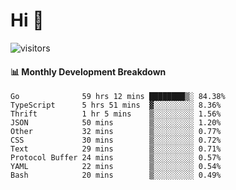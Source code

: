 # Hi 👋
 
![visitors](https://visitor-badge.glitch.me/badge?page_id=sorcererxw.sorcererx)

#### 📊 Monthly Development Breakdown

<!--START_SECTION:waka-->
```text
Go              59 hrs 12 mins ████████▒░ 84.38%
TypeScript      5 hrs 51 mins  ▓░░░░░░░░░ 8.36%
Thrift          1 hr 5 mins    ▒░░░░░░░░░ 1.56%
JSON            50 mins        ▒░░░░░░░░░ 1.20%
Other           32 mins        ▒░░░░░░░░░ 0.77%
CSS             30 mins        ▒░░░░░░░░░ 0.72%
Text            29 mins        ▒░░░░░░░░░ 0.71%
Protocol Buffer 24 mins        ▒░░░░░░░░░ 0.57%
YAML            22 mins        ▒░░░░░░░░░ 0.54%
Bash            20 mins        ▒░░░░░░░░░ 0.49%
```
<!--END_SECTION:waka-->
